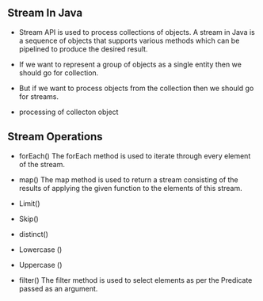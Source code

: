 ## Stream In Java

- Stream API is used to process collections of objects. A stream in Java is a sequence of objects that supports various methods which can be pipelined to produce the desired result. 

- If we want to represent a group of objects as a single entity then we should go for collection.

- But if we want to process objects from the collection then we should go for streams.

- processing of collecton object


## Stream Operations

- forEach()
The forEach method is used to iterate through every element of the stream.

- map()
The map method is used to return a stream consisting of the results of applying the given function to the elements of this stream.

- Limit()

- Skip()

- distinct()

- Lowercase ()

- Uppercase ()

- filter()
The filter method is used to select elements as per the Predicate passed as an argument.


